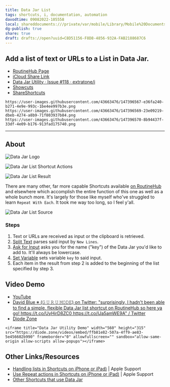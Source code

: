 ```yaml
---
title: Data Jar List
tags: shortcuts, i, documentation, automation
davodtime: 09082022-105558
local: shareddocuments:///private/var/mobile/Library/Mobile%20Documents/iCloud~md~obsidian/Documents/OBSHIDDIAN/drafts/C8D51156-F8D8-4856-932A-FAB2188687C6.md
dg-publish: true
share: true
draft: drafts://open?uuid=C8D51156-F8D8-4856-932A-FAB2188687C6
---
```


## Add a list of text or URLs to a List in Data Jar.

- [RoutineHub Page](https://routinehub.co/shortcut/10730/)
- [iCloud Share Link](https://www.icloud.com/shortcuts/5ba8519fad7d468cacc62e4b2d86b8bd)
- [Data Jar Utility · Issue #118 · extratone/i](https://github.com/extratone/i/issues/118)
- [Showcuts](https://showcuts.app/share/view/5ba8519fad7d468cacc62e4b2d86b8bd)	
- [ShareShortcuts](https://shareshortcuts.com/shortcuts/1554-data-jar-list.html)
```
https://user-images.githubusercontent.com/43663476/147396567-e36fa240-b271-4e9e-993c-1be4ee997b3e.png
https://user-images.githubusercontent.com/43663476/147396569-23e09219-dbeb-4274-a8b9-71f803937b84.png
https://user-images.githubusercontent.com/43663476/147396570-8b94437f-33df-4e09-b176-913fad175740.png
```
---

## About

![Data Jar Logo](https://user-images.githubusercontent.com/43663476/147396658-155425cb-eb8c-40ea-a729-ff7ae90644b3.png)

![Data Jar List Shortcut Actions](https://user-images.githubusercontent.com/43663476/147396580-959bcc02-55da-4a62-b892-5fb02cfcf57d.png)

![Data Jar List Result](https://user-images.githubusercontent.com/43663476/147396552-09cfa316-48fb-4f50-80f5-426842d67e98.png)

There are many other, far more capable Shortcuts available [on RoutineHub](https://routinehub.co/app/1453273600/) and elsewhere which accomplish the entire function of this one as well as a whole bunch more. It's largely for those like myself who've struggled to learn `Repeat With Each`. It took me way too long, so I feel y'all. 

![Data Jar List Source](https://user-images.githubusercontent.com/43663476/147396545-2ca3f3e8-c614-43c8-9002-5a269fb9c6b9.png)

### Steps
1. Text or URLs are received as input or the clipboard is retrieved.
2. [Split Text](https://www.matthewcassinelli.com/actions/split-text/) parses said input by `New Lines`.
3. [Ask for Input](https://www.matthewcassinelli.com/actions/ask-for-input/) asks you for the name ("key") of the Data Jar you'd like to add to. It'll always be lowercase.
4. [Set Variable](https://www.matthewcassinelli.com/actions/set-variable/) sets variable `key` to said input.
5. Each item in the result from step 2 is added to the beginning of the list specified by step 3.

## Video Demo
- [YouTube](https://youtu.be/c_XeTCD3nuY)
- [David Blue ※ (𝙶 𝚄 𝚁 𝚄 𝙼𝙾𝙳𝙴) on Twitter: "surprisingly, I hadn't been able to find a simple, flexible Data Jar list shortcut on RoutineHub so here ya go! https://t.co/UyHirD8ZC0 https://t.co/IJa5amWE9A" / Twitter](https://twitter.com/NeoYokel/status/1474930736977223681)
- [Diode Zone](https://diode.zone/w/xzu2WXthdT9ttXUXqRGu7U)

```
<iframe title="Data Jar Utility Demo" width="560" height="315" src="https://diode.zone/videos/embed/ffb81e82-507a-4ff9-ae83-5e456602b990" frameborder="0" allowfullscreen="" sandbox="allow-same-origin allow-scripts allow-popups"></iframe>
```

## Other Links/Resources
- [Handling lists in Shortcuts on iPhone or iPad)](https://support.apple.com/en-lk/guide/shortcuts/apd9ba41d21b/ios) | Apple Support
- [Use Repeat actions in Shortcuts on iPhone or iPad)](https://support.apple.com/en-lk/guide/shortcuts/apdc11deb2c1/ios) | Apple Support
- [Other Shortcuts that use Data Jar](https://routinehub.co/app/1453273600/)